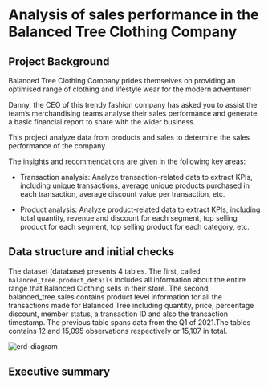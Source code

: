 # Analysis of sales performance in  the Balanced Tree Clothing Company


## Project Background

Balanced Tree Clothing Company prides themselves on providing an optimised range of clothing and lifestyle wear for the modern adventurer!

Danny, the CEO of this trendy fashion company has asked you to assist the team’s merchandising teams analyse their sales performance and generate a basic financial report to share with the wider business.

This project analyze data from products and sales to determine the sales performance of the company.

The insights and recommendations are given in the following key areas:

- Transaction analysis: Analyze transaction-related data to extract KPIs, including unique transactions, average unique products purchased in each transaction, average discount value per transaction, etc.

- Product analysis: Analyze product-related data to extract KPIs, including  total quantity, revenue and discount for each segment,  top selling product for each segment, top selling product for each category, etc.


## Data structure and initial checks

The dataset (database) presents 4 tables. The first, called `balanced_tree.product_details` includes all information about the entire range that Balanced Clothing sells in their store.
The second, balanced_tree.sales contains product level information for all the transactions made for Balanced Tree including quantity, price, percentage discount, 
member status, a transaction ID and also the transaction timestamp. The previous table spans data from the Q1 of 2021.The tables contains 12 and 15,095 observations respectively or 15,107 in total.


![erd-diagram](erd-diagram.png)


## Executive summary







